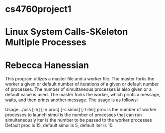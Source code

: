 # cs4760project1
# Linux System Calls-SKeleton Multiple Processes
# Rebecca Hanessian

This program utlizes a master file and a worker file. The master forks the worker
a given or default number of iterations of a given or default number of processes.
The number of simultaneous processes is also given or a default value is used.
The master forks the worker, which prints a message, waits, and then prints 
another message. The usage is as follows:

Usage: ./oss [-h] [-n proc] [-s simul] [-t iter]
        proc is the number of worker processes to launch
        simul is the number of processes that can run simultaneously
        iter is the number to be passed to the worker processes
Default proc is 15, default simul is 5, default iter is 10.
